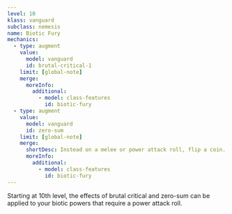 ```yaml
---
level: 10
klass: vanguard
subclass: nemesis
name: Biotic Fury
mechanics:
  - type: augment
    value:
      model: vanguard
      id: brutal-critical-1
    limit: [global-note]
    merge:
      moreInfo:
        additional:
          - model: class-features
            id: biotic-fury
  - type: augment
    value:
      model: vanguard
      id: zero-sum
    limit: [global-note]
    merge:
      shortDesc: Instead on a melee or power attack roll, flip a coin. On heads, it's a critical hit. On tails, it's a critical miss.
      moreInfo:
        additional:
          - model: class-features
            id: biotic-fury
---
```

Starting at 10th level, the effects of brutal critical and zero-sum can be applied to your biotic powers
that require a power attack roll.
